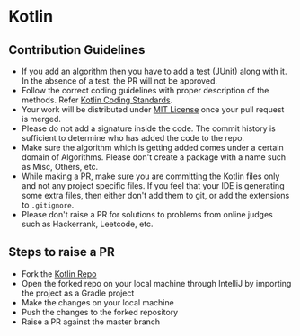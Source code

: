 # Kotlin

## Contribution Guidelines

- If you add an algorithm then you have to add a test (JUnit) along with it. In the absence of a test, the PR will not be approved.
- Follow the correct coding guidelines with proper description of the methods. Refer [Kotlin Coding Standards](https://kotlinlang.org/docs/reference/coding-conventions.html).
- Your work will be distributed under [MIT License](LICENSE) once your pull request is merged.
- Please do not add a signature inside the code. The commit history is sufficient to determine who has added the code to the repo.
- Make sure the algorithm which is getting added comes under a certain domain of Algorithms. Please don't create a package with a name such as Misc, Others, etc.
- While making a PR, make sure you are committing the Kotlin files only and not any project specific files. If you feel that your IDE is generating some extra files, then either don't add them to git, or add the extensions to `.gitignore`.
- Please don't raise a PR for solutions to problems from online judges such as Hackerrank, Leetcode, etc.

## Steps to raise a PR

- Fork the [Kotlin Repo](https://github.com/TheAlgorithms/Kotlin)
- Open the forked repo on your local machine through IntelliJ by importing the project as a Gradle project
- Make the changes on your local machine
- Push the changes to the forked repository
- Raise a PR against the master branch
